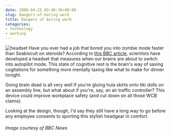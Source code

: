 ```yaml
---
date: 2008-04-25 03:46:36+00:00
slug: dangers-of-boring-work
title: Dangers of boring work
categories:
- technology
- working
---
```


![headset](http://wordbit.freehostia.com/wp-content/uploads/2008/04/headset.jpg) Have you ever had a job that bored you into zombie mode faster than Seabiscuit on steroids? According to [this BBC article](http://news.bbc.co.uk/2/hi/science/nature/7358863.stm), scientists have developed a headset that measures when our brains are about to switch into autopilot mode. This state of cognitive rest is the brain's way of saving cogitations for something more mentally taxing like what to make for dinner tonight. 

Going brain dead is all very well if you're gluing hula skirts onto tiki dolls on an assembly line, but what about if you're, say, an air traffic controller? This device could improve workplace safety (and cut down on all those WCB claims).

Looking at the design, though, I'd say they still have a long way to go before any employee consents to sporting this stylish headgear in comfort. 

###### Image courtesy of BBC News
